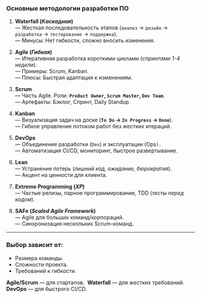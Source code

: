 ### **Основные методологии разработки ПО**

1. **Waterfall (*Каскадная*)**  
    — Жесткая последовательность этапов (`анализ` → `дизайн` → `разработка` → `тестирование` → `поддержка`).  
    — Минусы: Нет гибкости, сложно вносить изменения.

2. **Agile (*Гибкая*)**  
    — Итеративная разработка короткими циклами (*спринтами 1-4 недели*).  
    — Примеры: Scrum, Kanban.  
    — Плюсы: Быстрая адаптация к изменениям.

3. **Scrum**  
    — Часть Agile. Роли: **`Product Owner`, `Scrum Master`, `Dev Team`**.  
    — Артефакты: Бэклог, Спринт, Daily Standup.

4. **Kanban**  
    — Визуализация задач на доске (**`To Do` → `In Progress` → `Done`**).  
    — Гибкое управление потоком работ без жестких итераций.

5. **DevOps**  
    — Объединение разработки (`Dev`) и эксплуатации (Ops`).`  
    — Автоматизация CI/CD, мониторинг, быстрое развертывание.

6. **Lean**  
    — Устранение потерь (*лишний код, ожидание, бюрократия*).  
    — Акцент на ценности для клиента.

7. **Extreme Programming (*XP*)**  
    — Частые релизы, парное программирование, TDD (*тесты перед кодом*).

8. **SAFe (*Scaled Agile Framework*)**  
    — Agile для больших команд/корпораций.  
    — Синхронизация нескольких Scrum-команд.

---
### **Выбор зависит от:**

- Размера команды.    
- Сложности проекта.    
- Требований к гибкости.    

**Agile/Scrum** — для стартапов.  
**Waterfall** — для жестких требований.  
**DevOps** — для быстрого CI/CD.  